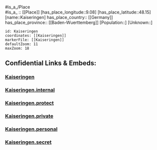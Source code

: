 ﻿---
location: [48.15,9.08] 
mapzoom: [7,12] 
mapmarker: city 
type: City
tags:
- geo/City


SpocWebEntityId: 31254
isDeleted: false
confidential: public

---
#is_a_/Place  
#is_a_ :: [[Place]] 
[has_place_longitude::9.08] 
[has_place_latitude::48.15] 
[name::Kaiseringen] 
has_place_country:: [[Germany]]  
has_place_province:: [[Baden-Wuerttemberg]] 
[Population::] 
[Unknown::] 


```leaflet
id: Kaiseringen
coordinates: [[Kaiseringen]] 
markerFile: [[Kaiseringen]] 
defaultZoom: 11 
maxZoom: 18
```


## Confidential Links & Embeds: 

### [Kaiseringen](/_public/Earth/Continent/Europe/Europe~Central/Germany/Germany~West/Baden-Wuerttemberg/counties~BW/Zollernalbkreis/cities~Zollernalb/Winterlingen/City/Kaiseringen.md) 

### [Kaiseringen.internal](/_internal/Earth/Continent/Europe/Europe~Central/Germany/Germany~West/Baden-Wuerttemberg/counties~BW/Zollernalbkreis/cities~Zollernalb/Winterlingen/City/Kaiseringen.internal.md) 

### [Kaiseringen.protect](/_protect/Earth/Continent/Europe/Europe~Central/Germany/Germany~West/Baden-Wuerttemberg/counties~BW/Zollernalbkreis/cities~Zollernalb/Winterlingen/City/Kaiseringen.protect.md) 

### [Kaiseringen.private](/_private/Earth/Continent/Europe/Europe~Central/Germany/Germany~West/Baden-Wuerttemberg/counties~BW/Zollernalbkreis/cities~Zollernalb/Winterlingen/City/Kaiseringen.private.md) 

### [Kaiseringen.personal](/_personal/Earth/Continent/Europe/Europe~Central/Germany/Germany~West/Baden-Wuerttemberg/counties~BW/Zollernalbkreis/cities~Zollernalb/Winterlingen/City/Kaiseringen.personal.md) 

### [Kaiseringen.secret](/_secret/Earth/Continent/Europe/Europe~Central/Germany/Germany~West/Baden-Wuerttemberg/counties~BW/Zollernalbkreis/cities~Zollernalb/Winterlingen/City/Kaiseringen.secret.md) 
